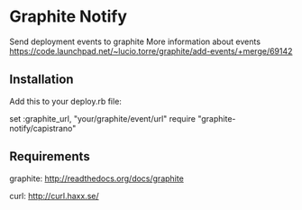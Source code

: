 # Graphite Notify

Send deployment events to graphite
More information about events https://code.launchpad.net/~lucio.torre/graphite/add-events/+merge/69142

## Installation

Add this to your deploy.rb file:

set :graphite_url, "your/graphite/event/url"
require "graphite-notify/capistrano"


## Requirements

graphite: http://readthedocs.org/docs/graphite

curl: http://curl.haxx.se/
